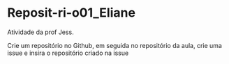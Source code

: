 # Reposit-ri-o01_Eliane
Atividade da prof Jess.                   

Crie um repositório no Github, em seguida no repositório da aula, crie uma issue e insira o repositório criado na issue
